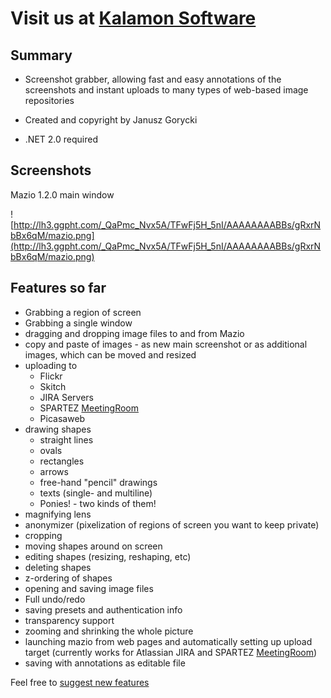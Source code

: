 # Visit us at [Kalamon Software](http://www.kalamonsoft.com/) #

## Summary ##

  * Screenshot grabber, allowing fast and easy annotations of the screenshots and instant uploads to many types of web-based image repositories

  * Created and copyright by Janusz Gorycki

  * .NET 2.0 required

## Screenshots ##

Mazio 1.2.0 main window

![http://lh3.ggpht.com/_QaPmc_Nvx5A/TFwFj5H_5nI/AAAAAAAABBs/gRxrNbBx6qM/mazio.png](http://lh3.ggpht.com/_QaPmc_Nvx5A/TFwFj5H_5nI/AAAAAAAABBs/gRxrNbBx6qM/mazio.png)


## Features so far ##

  * Grabbing a region of screen
  * Grabbing a single window
  * dragging and dropping image files to and from Mazio
  * copy and paste of images - as new main screenshot or as additional images, which can be moved and resized
  * uploading to
    * Flickr
    * Skitch
    * JIRA Servers
    * SPARTEZ [MeetingRoom](http://mr.spartez.com)
    * Picasaweb
  * drawing shapes
    * straight lines
    * ovals
    * rectangles
    * arrows
    * free-hand "pencil" drawings
    * texts (single- and multiline)
    * Ponies! - two kinds of them!
  * magnifying lens
  * anonymizer (pixelization of regions of screen you want to keep private)
  * cropping
  * moving shapes around on screen
  * editing shapes (resizing, reshaping, etc)
  * deleting shapes
  * z-ordering of shapes
  * opening and saving image files
  * Full undo/redo
  * saving presets and authentication info
  * transparency support
  * zooming and shrinking the whole picture
  * launching mazio from web pages and automatically setting up upload target (currently works for Atlassian JIRA and SPARTEZ [MeetingRoom](http://mr.spartez.com))
  * saving with annotations as editable file

Feel free to [suggest new features](http://code.google.com/p/mazio/issues/)
